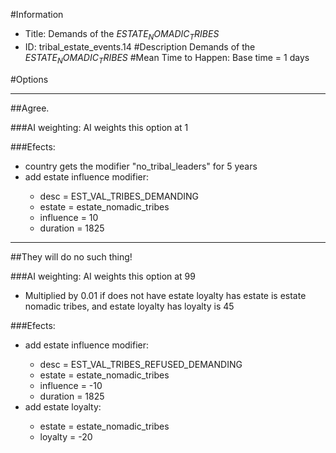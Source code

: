 #Information
 - Title: Demands of the $ESTATE_NOMADIC_TRIBES$
 - ID: tribal_estate_events.14
#Description
Demands of the $ESTATE_NOMADIC_TRIBES$
#Mean Time to Happen:
Base time = 1 days

#Options

___
##Agree.

###AI weighting:
AI weights this option at 1


###Efects:<ul><li>country gets the modifier "no_tribal_leaders" for 5 years</li><li>add estate influence modifier:</li><ul><li>desc = EST_VAL_TRIBES_DEMANDING</li><li>estate = estate_nomadic_tribes</li><li>influence = 10</li><li>duration = 1825</li></ul></ul>

___
##They will do no such thing!

###AI weighting:
AI weights this option at 99
 - Multiplied by 0.01 if does not have estate loyalty has estate is estate nomadic tribes, and estate loyalty has loyalty is 45


###Efects:<ul><li>add estate influence modifier:</li><ul><li>desc = EST_VAL_TRIBES_REFUSED_DEMANDING</li><li>estate = estate_nomadic_tribes</li><li>influence = -10</li><li>duration = 1825</li></ul><li>add estate loyalty:</li><ul><li>estate = estate_nomadic_tribes</li><li>loyalty = -20</li></ul></ul>
